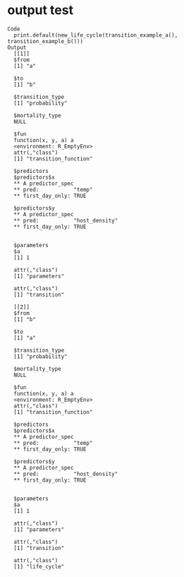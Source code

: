 # output test

    Code
      print.default(new_life_cycle(transition_example_a(), transition_example_b()))
    Output
      [[1]]
      $from
      [1] "a"
      
      $to
      [1] "b"
      
      $transition_type
      [1] "probability"
      
      $mortality_type
      NULL
      
      $fun
      function(x, y, a) a
      <environment: R_EmptyEnv>
      attr(,"class")
      [1] "transition_function"
      
      $predictors
      $predictors$x
      ** A predictor_spec
      ** pred:           "temp"
      ** first_day_only: TRUE
      
      $predictors$y
      ** A predictor_spec
      ** pred:           "host_density"
      ** first_day_only: TRUE
      
      
      $parameters
      $a
      [1] 1
      
      attr(,"class")
      [1] "parameters"
      
      attr(,"class")
      [1] "transition"
      
      [[2]]
      $from
      [1] "b"
      
      $to
      [1] "a"
      
      $transition_type
      [1] "probability"
      
      $mortality_type
      NULL
      
      $fun
      function(x, y, a) a
      <environment: R_EmptyEnv>
      attr(,"class")
      [1] "transition_function"
      
      $predictors
      $predictors$x
      ** A predictor_spec
      ** pred:           "temp"
      ** first_day_only: TRUE
      
      $predictors$y
      ** A predictor_spec
      ** pred:           "host_density"
      ** first_day_only: TRUE
      
      
      $parameters
      $a
      [1] 1
      
      attr(,"class")
      [1] "parameters"
      
      attr(,"class")
      [1] "transition"
      
      attr(,"class")
      [1] "life_cycle"

